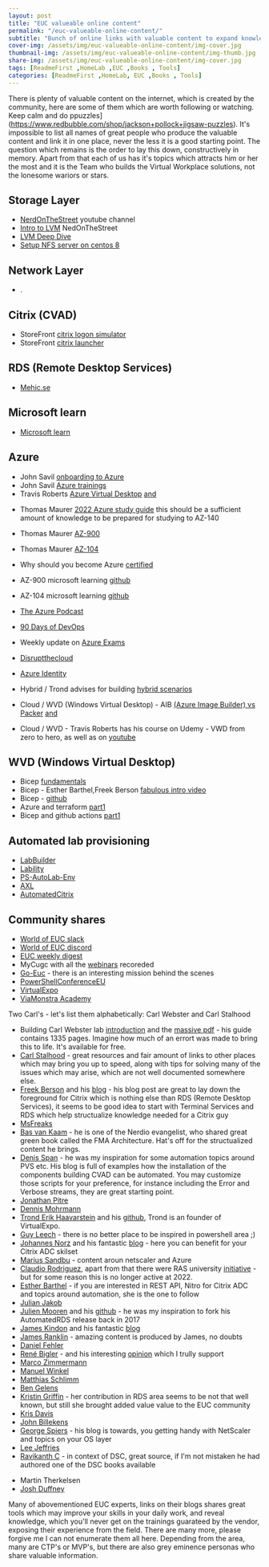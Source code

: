 ```yaml
---
layout: post
title: "EUC valueable online content"
permalink: "/euc-valueable-online-content/"
subtitle: "Bunch of online links with valuable content to expand knowledge in EUC area"
cover-img: /assets/img/euc-valueable-online-content/img-cover.jpg
thumbnail-img: /assets/img/euc-valueable-online-content/img-thumb.jpg
share-img: /assets/img/euc-valueable-online-content/img-cover.jpg
tags: [ReadmeFirst ,HomeLab ,EUC ,Books , Tools]
categories: [ReadmeFirst ,HomeLab, EUC ,Books , Tools]
---
```

There is plenty of valuable content on the internet, which is created by the community, here are some of them which are worth following or watching. Keep calm and do ppuzzles](https://www.redbubble.com/shop/jackson+pollock+jigsaw-puzzles).
It's impossible to list all names of great people who produce the valuable content and link it in one place, never the less it is a good starting point. The question which remains is the order to lay this down, constructively in memory. Apart from that each of us has it's topics which attracts him or her the most and it is the Team who builds the Virtual Workplace solutions, not the lonesome wariors or stars.

## Storage Layer
+ [NerdOnTheStreet](https://www.youtube.com/c/NerdOnTheStreet/videos) youtube channel
+ [Intro to LVM](https://www.youtube.com/watch?v=krerZ2TZvL8) NedOnTheStreet
+ [LVM Deep Dive](https://www.youtube.com/watch?v=MeltFN-bXrQ)
+ [Setup NFS server on centos 8](https://www.linuxtechi.com/setup-nfs-server-on-centos-8-rhel-8/)

## Network Layer
+ .

## Citrix (CVAD)
+ StoreFront [citrix logon simulator](https://stevenlemonier.fr/citrix-logon-simulator/)
+ StoreFront [citrix launcher](https://github.com/santiagocardenas/storefront-launcher)

## RDS (Remote Desktop Services)
+ [Mehic.se](https://mehic.se/2018/12/24/install-remote-desktop-services-2016-with-desired-state-configuration/)

## Microsoft learn
+ [Microsoft learn](https://docs.microsoft.com/en-us/learn/browse/)

## Azure
* John Savil [onboarding to Azure](https://github.com/johnthebrit/CertificationMaterials)
* John Savil [Azure trainings](https://www.youtube.com/c/NTFAQGuy/playlists)
* Travis Roberts [Azure Virtual Desktop](https://www.youtube.com/c/TravisRoberts/playlists) [and](https://www.youtube.com/watch?v=V8PjtCTTT6c&list=PLnWpsLZNgHzXMtKjaQJf4Rn64W86nUDv1)

+ Thomas Maurer [2022 Azure study guide](https://www.thomasmaurer.ch/2022/01/how-to-learn-microsoft-azure-in-2022/) this should be a sufficient amount of knowledge to be prepared for studying to AZ-140
+ Thomas Maurer [AZ-900](https://www.thomasmaurer.ch/2020/03/az-900-study-guide-microsoft-azure-fundamentals-2021/)
+ Thomas Maurer [AZ-104](https://www.thomasmaurer.ch/2020/03/az-104-study-guide-azure-administrator/)
+ Why should you become Azure [certified](https://www.thomasmaurer.ch/2019/08/why-you-should-become-microsoft-azure-certified/)

+ AZ-900 microsoft learning [github](https://microsoftlearning.github.io/AZ-900T0x-MicrosoftAzureFundamentals/)
+ AZ-104 microsoft learning [github](https://microsoftlearning.github.io/AZ-104-MicrosoftAzureAdministrator/)

+ [The Azure Podcast](https://www.youtube.com/c/TheAzurePodcast)
+ [90 Days of DevOps](https://github.com/MichaelCade/90DaysOfDevOps)
+ Weekly update on [Azure Exams](https://github.com/JurgenOnAzure/all-the-exams)
+ [Disruptthecloud](https://linktr.ee/disruptthecloud)
+ [Azure Identity](https://www.youtube.com/c/TechMindFactory/videos)

+ Hybrid / Trond advises for building [hybrid scenarios](https://xenappblog.com/2021/building-hybrid-cloud-on-nutanix-community-edition/)
+ Cloud / WVD (Windows Virtual Desktop) - AIB [(Azure Image Builder) vs Packer](https://www.youtube.com/channel/UCjUtHlDsAIasXffpiORfwUA) [and](https://github.com/JimMoyle/YouTube-WVD-Image-Deployment)
+ Cloud / WVD - Travis Roberts has his course on Udemy - VWD from zero to hero, as well as on [youtube](https://www.youtube.com/playlist?list=PLnWpsLZNgHzXMtKjaQJf4Rn64W86nUDv1)

## WVD (Windows Virtual Desktop)
+ Bicep [fundamentals](https://docs.microsoft.com/en-us/learn/paths/fundamentals-bicep/?WT.mc_id=DT-MVP-5001664)
+ Bicep - Esther Barthel,Freek Berson [fabulous intro video](https://www.youtube.com/watch?v=Cvbr-pI6G0o)
+ Bicep - [github](https://github.com/Azure/bicep/)
+ Azure and terraform [part1](https://www.cloudninja.nu/post/2021/05/getting-started-with-azure-and-terraform-part-1/)
+ Bicep and github actions [part1](https://www.cloudninja.nu/post/2021/06/getting-started-with-github-actions-and-bicep-part-1/)

## Automated lab provisioning
+ [LabBuilder](https://github.com/PlagueHO/LabBuilder)
+ [Lability](https://github.com/VirtualEngine/Lability)
+ [PS-AutoLab-Env](https://github.com/pluralsight/PS-AutoLab-Env)
+ [AXL](https://github.com/ZachThurmond/Automated-XenServer-Labs)
+ [AutomatedCitrix](https://github.com/makeitcloudy/AutomatedCitrix)

## Community shares
* [World of EUC slack](https://t.co/EVrMXepANH)
* [World of EUC discord](https://t.co/zE0QTpANZQ)
* [EUC weekly digest](https://www.carlstalhood.com/category/euc-weekly-digest/)
* MyCugc with all the [webinars](https://www.mycugc.org/events/webinars) recoreded
* [Go-Euc](https://www.go-euc.com/) - there is an interesting mission behind the scenes
* [PowerShellConferenceEU](https://www.youtube.com/c/PowerShellConferenceEU)
* [VirtualExpo](https://xenappblog.com/agenda/)
* [ViaMonstra Academy](https://academy.viamonstra.com/collections)

Two Carl's - let's list them alphabetically: Carl Webster and Carl Stalhood
* Building Carl Webster lab [introduction](https://carlwebster.com/01-building-websters-lab-v2-introduction/) and the [massive pdf](https://carlwebster.com/building-websters-lab-v2-pdf/) - his guide contains 1335 pages. Imagine how much of an errort was made to bring this to life. It's available for free.
* [Carl Stalhood](https://www.carlstalhood.com/about-carl-stalhood/) - great resources and fair amount of links to other places which may bring you up to speed, along with tips for solving many of the issues which may arise, which are not well documented somewhere else.<br>
* [Freek Berson](https://github.com/fberson) and his [blog](http://microsoftplatform.blogspot.com/) - his blog post are great to lay down the foreground for Citrix which is nothing else than RDS (Remote Desktop Services), it seems to be good idea to start with Terminal Services and RDS which help structualize knowledge needed for a Citrix guy
* [MsFreaks](https://msfreaks.wordpress.com/)
* [Bas van Kaam](https://www.basvankaam.com/) - he is one of the Nerdio evangelist, who shared great green book called the FMA Architecture. Hat's off for the structualized content he brings.
* [Denis Span](https://dennisspan.com/) - he was my inspiration for some automation topics around PVS etc. His blog is full of examples how the installation of the components building CVAD can be automated. You may customize those scripts for your preference, for instance including the Error and Verbose streams, they are great starting point.
* [Jonathan Pitre](https://github.com/JonathanPitre)
* [Dennis Mohrmann](https://github.com/Mohrpheus78/)
* [Trond Erik Haavarstein](https://xenappblog.com/) and his [github](https://github.com/Haavarstein/Applications), Trond is an founder of VirtualExpo.
* [Guy Leech](https://twitter.com/guyrleech) - there is no better place to be inspired in powershell area ;)
* [Johannes Norz](https://norz.at/blog) and his fantastic [blog](https://www.wonderkitchen.tech/) - here you can benefit for your Citrix ADC skilset
* [Marius Sandbu](https://msandbu.org/) - content aroun netscaler and Azure
* [Claudio Rodriguez](http://blog.wtslabs.com/), apart from that there were RAS university [initiative](http://ras.euc.university/) - but for some reason this is no longer active at 2022.
* [Esther Barthel](https://github.com/cognitionit) - if you are interested in REST API, Nitro for Citrix ADC and topics around automation, she is the one to follow
* [Julian Jakob](https://www.julianjakob.com/)
* [Julien Mooren](https://citrixguyblog.com) and his [github](https://github.com/citrixguyblog) - he was my inspiration to fork his AutomatedRDS release back in 2017
* [James Kindon](https://github.com/JamesKindon) and his fantastic [blog](https://jkindon.com/)
* [James Ranklin](https://james-rankin.com/) - amazing content is produced by James, no doubts
* [Daniel Fehler](https://virtualfeller.com/)
* [René Bigler](https://dreadysblog.com/) - and his interesting [opinion](https://twitter.com/dready73/status/1507110067375648770) which I trully support
* [Marco Zimmermann](http://marcozimmermann.com/)
* [Manuel Winkel](https://www.deyda.net/index.php/en/)
* [Matthias Schlimm](https://eucweb.com/)
* [Ben Gelens](https://bgelens.nl/)
* [Kristin Griffin](https://www.rdsgurus.com/author/grokker99/) - her contribution in RDS area seems to be not that well known, but still she brought added value value to the EUC community
* [Kris Davis](https://xenapplepie.com/)
* [John Billekens](https://blog.j81.nl/)
* [George Spiers](https://www.jgspiers.com/) - his blog is towards, you getting handy with NetScaler and topics on your OS layer
* [Lee Jeffries](https://www.leeejeffries.com/blog/)
* [Ravikanth C](https://github.com/rchaganti) - in context of DSC, great source, if I'm not mistaken he had authored one of the DSC books available

+ Martin Therkelsen
+ [Josh Duffney](https://duffney.io/)

Many of abovementioned EUC experts, links on their blogs shares great tools which may improve your skills in your daily work, and reveal knowledge, which you'll never get on the trainings guarateed by the vendor, exposing their experience from the field. There are many more, please forgive me I can not enumerate them all here. Depending from the area, many are CTP's or MVP's, but there are also grey eminence personas who share valuable information.
